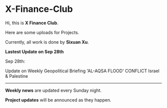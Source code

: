 # X-Finance-Club

Hi, this is **X Finance Club**.

Here are some uploads for Projects.

Currently, all work is done by **Sixuan Xu**.

**Lastest Update on Sep 28th**


Sep 28th:

Update on
Weekly Geopolitical Briefing 'AL-AQSA FLOOD' CONFLICT Israel & Palestine

---

**Weekly news** are updated every Sunday night.

**Project updates** will be announced as they happen.
